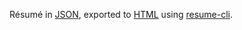 Résumé in [JSON](https://jsonresume.org/), exported to [HTML](http://philipchu.com) using [resume-cli](https://github.com/jsonresume/resume-cli).
